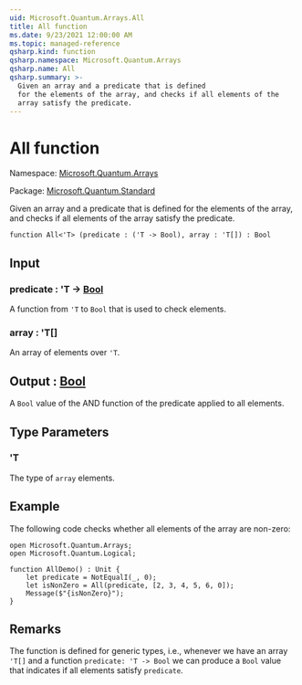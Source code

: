 ```yaml
---
uid: Microsoft.Quantum.Arrays.All
title: All function
ms.date: 9/23/2021 12:00:00 AM
ms.topic: managed-reference
qsharp.kind: function
qsharp.namespace: Microsoft.Quantum.Arrays
qsharp.name: All
qsharp.summary: >-
  Given an array and a predicate that is defined
  for the elements of the array, and checks if all elements of the
  array satisfy the predicate.
---
```


# All function

Namespace: [Microsoft.Quantum.Arrays](xref:Microsoft.Quantum.Arrays)

Package: [Microsoft.Quantum.Standard](https://nuget.org/packages/Microsoft.Quantum.Standard)


Given an array and a predicate that is definedfor the elements of the array, and checks if all elements of thearray satisfy the predicate.

```qsharp
function All<'T> (predicate : ('T -> Bool), array : 'T[]) : Bool
```


## Input

### predicate : 'T -> [Bool](xref:microsoft.quantum.qsharp.valueliterals#bool-literals)

A function from `'T` to `Bool` that is used to check elements.


### array : 'T[]

An array of elements over `'T`.



## Output : [Bool](xref:microsoft.quantum.qsharp.valueliterals#bool-literals)

A `Bool` value of the AND function of the predicate applied to all elements.

## Type Parameters

### 'T

The type of `array` elements.

## Example

The following code checks whether all elements of the array are non-zero:```qsharpopen Microsoft.Quantum.Arrays;open Microsoft.Quantum.Logical;function AllDemo() : Unit {    let predicate = NotEqualI(_, 0);    let isNonZero = All(predicate, [2, 3, 4, 5, 6, 0]);    Message($"{isNonZero}");}```

## Remarks

The function is defined for generic types, i.e., whenever we havean array `'T[]` and a function `predicate: 'T -> Bool` we can producea `Bool` value that indicates if all elements satisfy `predicate`.